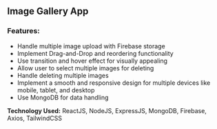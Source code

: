 ## Image Gallery App

### Features:
- Handle multiple image upload with Firebase storage
- Implement Drag-and-Drop and reordering functionality
- Use transition and hover effect for visually appealing
- Allow user to select multiple images for deleting
- Handle deleting multiple images
- Implement a smooth and responsive design for multiple devices like mobile, tablet, and desktop
- Use MongoDB for data handling

**Technology Used:** ReactJS, NodeJS, ExpressJS, MongoDB, Firebase, Axios, TailwindCSS